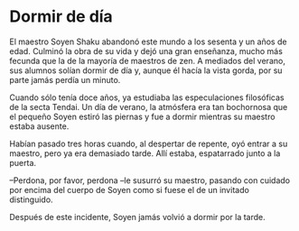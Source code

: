 # Dormir de día

El maestro Soyen Shaku abandonó este mundo a los sesenta y un años de
edad. Culminó la obra de su vida y dejó una gran enseñanza, mucho más
fecunda que la de la mayoría de maestros de zen. A mediados del verano,
sus alumnos solían dormir de día y, aunque él hacía la vista gorda, por
su parte jamás perdía un minuto.

Cuando sólo tenía doce años, ya estudiaba las especulaciones filosóficas
de la secta Tendai. Un día de verano, la atmósfera era tan bochornosa
que el pequeño Soyen estiró las piernas y fue a dormir mientras su
maestro estaba ausente.

Habían pasado tres horas cuando, al despertar de repente, oyó entrar a
su maestro, pero ya era demasiado tarde. Allí estaba, espatarrado junto
a la puerta.

–Perdona, por favor, perdona –le susurró su maestro, pasando con cuidado
por encima del cuerpo de Soyen como si fuese el de un invitado
distinguido.

Después de este incidente, Soyen jamás volvió a dormir por la tarde.